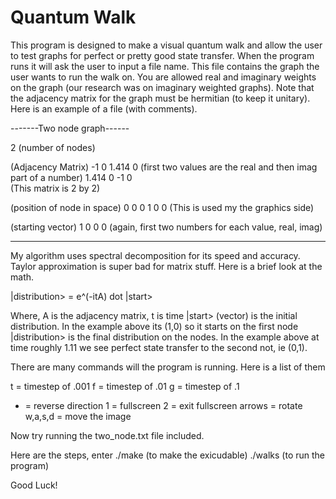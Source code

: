 # Quantum Walk

This program is designed to make a visual quantum walk and allow the user to test graphs for perfect or pretty good state transfer. When the program runs it will ask the user to input a file name. This file contains the graph the user wants to run the walk on. You are allowed real and imaginary weights on the graph (our research was on imaginary weighted graphs). Note that the adjacency matrix for the graph must be hermitian (to keep it unitary). Here is an example of a file (with comments).



-------Two node graph------

2 (number of nodes)


(Adjacency Matrix)
-1  0  1.414  0  (first two values are the real and then imag part of a number) 
1.414  0  -1  0  
(This matrix is 2 by 2)

(position of node in space) 
0 0 0
1 0 0
(This is used my the graphics side)
 
(starting vector)
1 0 0 0  (again, first two numbers for each value, real, imag)


---------------------------

My algorithm uses spectral decomposition for its speed and accuracy. Taylor approximation is super bad for matrix stuff. Here is a brief look at the math.



|distribution> = e^(-itA) dot |start>

Where, 
A is the adjacency matrix, 
t is time
|start> (vector) is the initial distribution. In the example above its (1,0) so it starts on the first node
|distribution> is the final distribution on the nodes. In the example above at time roughly 1.11 we see perfect state transfer to the second not, ie (0,1).

There are many commands will the program is running. Here is a list of them

t = timestep of .001
f = timestep of .01
g = timestep of .1
- = reverse direction
1 = fullscreen
2 = exit fullscreen
arrows = rotate
w,a,s,d = move the image

Now try running the two_node.txt file included.

Here are the steps,
enter
./make (to make the exicudable)
./walks (to run the program)

Good Luck!







